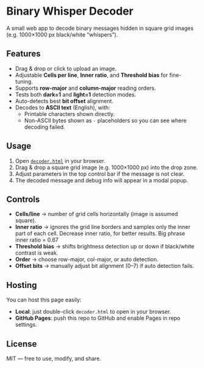 # Binary Whisper Decoder

A small web app to decode binary messages hidden in square grid images (e.g. 1000×1000 px black/white “whispers”).

## Features
- Drag & drop or click to upload an image.
- Adjustable **Cells per line**, **Inner ratio**, and **Threshold bias** for fine-tuning.
- Supports **row-major** and **column-major** reading orders.
- Tests both **dark=1** and **light=1** detection modes.
- Auto-detects best **bit offset** alignment.
- Decodes to **ASCII text** (English), with:
  - Printable characters shown directly.
  - Non-ASCII bytes shown as `·` placeholders so you can see where decoding failed.

## Usage
1. Open [`decoder.html`](decoder.html) in your browser.
2. Drag & drop a square grid image (e.g. 1000×1000 px) into the drop zone.
3. Adjust parameters in the top control bar if the message is not clear.
4. The decoded message and debug info will appear in a modal popup.

## Controls
- **Cells/line** → number of grid cells horizontally (image is assumed square).
- **Inner ratio** → ignores the grid line borders and samples only the inner part of each cell. Decrease inner ratio, for better results. Big phrase inner ratio = 0.67
- **Threshold bias** → shifts brightness detection up or down if black/white contrast is weak.
- **Order** → choose row-major, col-major, or auto detection.
- **Offset bits** → manually adjust bit alignment (0–7) if auto detection fails.

## Hosting
You can host this page easily:
- **Local**: just double-click `decoder.html` to open in your browser.
- **GitHub Pages**: push this repo to GitHub and enable Pages in repo settings.

## License
MIT — free to use, modify, and share.
